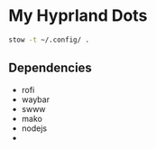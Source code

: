 # My Hyprland Dots

``` bash
stow -t ~/.config/ .
```

## Dependencies

- rofi
- waybar
- swww
- mako
- nodejs
- 

